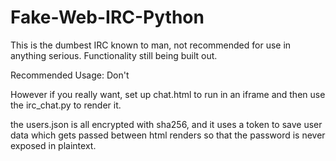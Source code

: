 # Fake-Web-IRC-Python
This is the dumbest IRC known to man, not recommended for use in anything serious.  Functionality still being built out.

Recommended Usage:
Don't

However if you really want, set up chat.html to run in an iframe and then use the irc_chat.py to render it.

the users.json is all encrypted with sha256, and it uses a token to save user data which gets passed between html renders so that the password is never exposed in plaintext.

